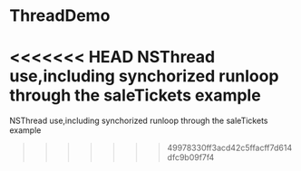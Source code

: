 # ThreadDemo
<<<<<<< HEAD
NSThread use,including synchorized runloop through the saleTickets example
=======
NSThread use,including synchorized runloop through the saleTickets example
>>>>>>> 49978330ff3acd42c5ffacff7d614dfc9b09f7f4
